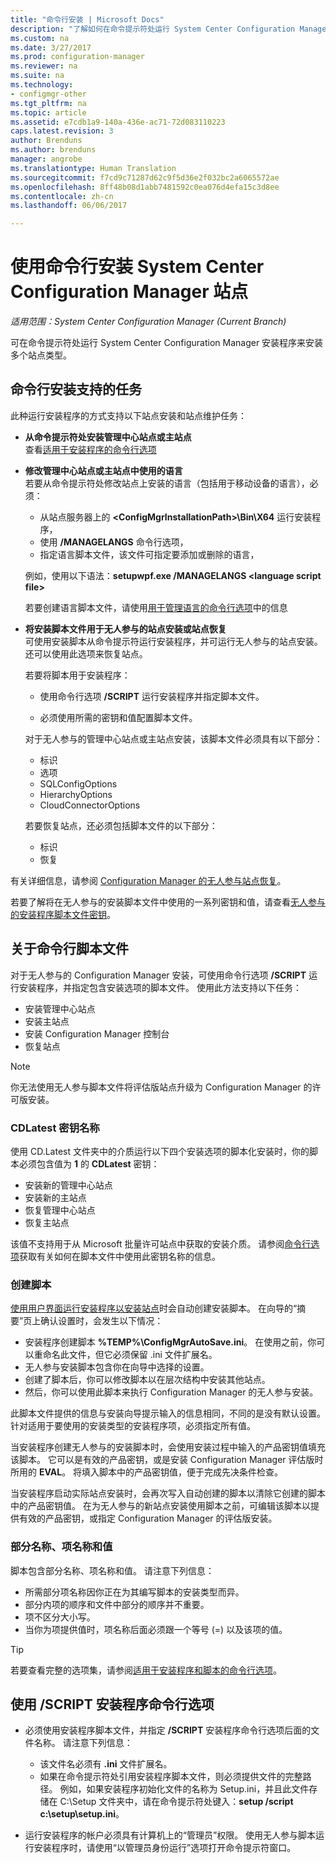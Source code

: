 ```yaml
---
title: "命令行安装 | Microsoft Docs"
description: "了解如何在命令提示符处运行 System Center Configuration Manager 安装程序来安装多个站点。"
ms.custom: na
ms.date: 3/27/2017
ms.prod: configuration-manager
ms.reviewer: na
ms.suite: na
ms.technology:
- configmgr-other
ms.tgt_pltfrm: na
ms.topic: article
ms.assetid: e7cdb1a9-140a-436e-ac71-72d083110223
caps.latest.revision: 3
author: Brenduns
ms.author: brenduns
manager: angrobe
ms.translationtype: Human Translation
ms.sourcegitcommit: f7cd9c71287d62c9f5d36e2f032bc2a6065572ae
ms.openlocfilehash: 8ff48b08d1abb7481592c0ea076d4efa15c3d8ee
ms.contentlocale: zh-cn
ms.lasthandoff: 06/06/2017

---
```

# <a name="use-a-command-line-to-install-system-center-configuration-manager-sites"></a>使用命令行安装 System Center Configuration Manager 站点

*适用范围：System Center Configuration Manager (Current Branch)*

 可在命令提示符处运行 System Center Configuration Manager 安装程序来安装多个站点类型。

## <a name="supported-tasks-for-command-line-installations"></a>命令行安装支持的任务
 此种运行安装程序的方式支持以下站点安装和站点维护任务：

-   **从命令提示符处安装管理中心站点或主站点**  
  查看[适用于安装程序的命令行选项](../../../../core/servers/deploy/install/command-line-options-for-setup.md)

-  **修改管理中心站点或主站点中使用的语言**  
    若要从命令提示符处修改站点上安装的语言（包括用于移动设备的语言），必须：  

     -   从站点服务器上的 **&lt;ConfigMgrInstallationPath\>\Bin\X64** 运行安装程序，
     -   使用 **/MANAGELANGS** 命令行选项，
     -   指定语言脚本文件，该文件可指定要添加或删除的语言，  

    例如，使用以下语法：**setupwpf.exe /MANAGELANGS &lt;language script file\>**  

    若要创建语言脚本文件，请使用[用于管理语言的命令行选项](../../../../core/servers/deploy/install/command-line-options-for-setup.md#bkmk_Lang)中的信息  

-  **将安装脚本文件用于无人参与的站点安装或站点恢复**  
    可使用安装脚本从命令提示符运行安装程序，并可运行无人参与的站点安装。 还可以使用此选项来恢复站点。    

    若要将脚本用于安装程序：  

    -   使用命令行选项 **/SCRIPT** 运行安装程序并指定脚本文件。  

    -   必须使用所需的密钥和值配置脚本文件。  

    对于无人参与的管理中心站点或主站点安装，该脚本文件必须具有以下部分：  

    -   标识    
    -   选项    
    -   SQLConfigOptions    
      -   HierarchyOptions    
    -   CloudConnectorOptions   

    若要恢复站点，还必须包括脚本文件的以下部分：  

    -   标识  
    -   恢复

有关详细信息，请参阅 [Configuration Manager 的无人参与站点恢复](/sccm/protect/understand/unattended-recovery)。  

若要了解将在无人参与的安装脚本文件中使用的一系列密钥和值，请查看[无人参与的安装程序脚本文件密钥](../../../../core/servers/deploy/install/command-line-options-for-setup.md#bkmk_Unattended)。  

## <a name="about-the-command-line-script-file"></a>关于命令行脚本文件  
 对于无人参与的 Configuration Manager 安装，可使用命令行选项 **/SCRIPT** 运行安装程序，并指定包含安装选项的脚本文件。 使用此方法支持以下任务：  

-   安装管理中心站点  
-   安装主站点  
-   安装 Configuration Manager 控制台  
-   恢复站点  

> [!NOTE]  
>  你无法使用无人参与脚本文件将评估版站点升级为 Configuration Manager 的许可版安装。  

### <a name="the-cdlatest-key-name"></a>CDLatest 密钥名称
使用 CD.Latest 文件夹中的介质运行以下四个安装选项的脚本化安装时，你的脚本必须包含值为 **1** 的 **CDLatest** 密钥：
- 安装新的管理中心站点
- 安装新的主站点
- 恢复管理中心站点
- 恢复主站点

该值不支持用于从 Microsoft 批量许可站点中获取的安装介质。
请参阅[命令行选项](/sccm/core/servers/deploy/install/command-line-options-for-setup)获取有关如何在脚本文件中使用此密钥名称的信息。



### <a name="create-the-script"></a>创建脚本
[使用用户界面运行安装程序以安装站点](../../../../core/servers/deploy/install/use-the-setup-wizard-to-install-sites.md)时会自动创建安装脚本。  在向导的“摘要”页上确认设置时，会发生以下情况：  

-   安装程序创建脚本 **%TEMP%\ConfigMgrAutoSave.ini**。  在使用之前，你可以重命名此文件，但它必须保留 .ini 文件扩展名。  
-   无人参与安装脚本包含你在向导中选择的设置。  
-   创建了脚本后，你可以修改脚本以在层次结构中安装其他站点。  
-   然后，你可以使用此脚本来执行 Configuration Manager 的无人参与安装。  

此脚本文件提供的信息与安装向导提示输入的信息相同，不同的是没有默认设置。   
针对适用于要使用的安装类型的安装程序项，必须指定所有值。   

当安装程序创建无人参与的安装脚本时，会使用安装过程中输入的产品密钥值填充该脚本。 它可以是有效的产品密钥，或是安装 Configuration Manager 评估版时所用的 **EVAL**。 将填入脚本中的产品密钥值，便于完成先决条件检查。   

当安装程序启动实际站点安装时，会再次写入自动创建的脚本以清除它创建的脚本中的产品密钥值。 在为无人参与的新站点安装使用脚本之前，可编辑该脚本以提供有效的产品密钥，或指定 Configuration Manager 的评估版安装。  

### <a name="section-names-key-names-and-values"></a>部分名称、项名称和值
脚本包含部分名称、项名称和值。 请注意下列信息：
-   所需部分项名称因你正在为其编写脚本的安装类型而异。
-   部分内项的顺序和文件中部分的顺序并不重要。     
-   项不区分大小写。  
-   当你为项提供值时，项名称后面必须跟一个等号 (=) 以及该项的值。    

> [!TIP]  
>  若要查看完整的选项集，请参阅[适用于安装程序和脚本的命令行选项](../../../../core/servers/deploy/install/command-line-options-for-setup.md)。  

## <a name="use-the-script-setup-command-line-option"></a>使用 /SCRIPT 安装程序命令行选项

-   必须使用安装程序脚本文件，并指定 **/SCRIPT** 安装程序命令行选项后面的文件名称。 请注意下列信息：   
    -   该文件名必须有 **.ini** 文件扩展名。  
    -   如果在命令提示符处引用安装程序脚本文件，则必须提供文件的完整路径。 例如，如果安装程序初始化文件的名称为 Setup.ini，并且此文件存储在 C:\Setup 文件夹中，请在命令提示符处键入：**setup /script c:\setup\setup.ini**。  

-   运行安装程序的帐户必须具有计算机上的“管理员”权限。 使用无人参与脚本运行安装程序时，请使用“以管理员身份运行”选项打开命令提示符窗口。   


